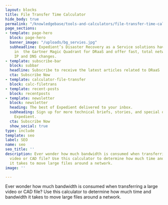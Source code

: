 ```yaml
---
layout: blocks
title: File Transfer Time Calculator
hide_body: true
permalink: "/knowledgebase/tools-and-calculators/file-transfer-time-calculator/"
page_sections:
- template: page-hero
  block: page-hero
  banner_image: "/uploads/bg_servies.jpg"
  subheadline: Expedient’s Disaster Recovery as a Service solutions have been recognized
    in  the Gartner Magic Quadrant for DRaaS and offer fast, total network failover  without
    IP and DNS changes.
- template: subscribe-bar
  block: subbar
  headline: Subscribe to receive the latest articles related to DRaaS
  cta: Subscribe Now
- template: calculator-file-transfer
  block: calc-filetrans
- template: recent-posts
  block: recentposts
- template: newsletter
  block: newsletter
  heading: The best of Expedient delivered to your inbox.
  subheading: Sign up for more technical briefs, stories, and special offers from
    Expedient.
  cta: Subscribe Now
  show_social: true
type: include
template: seo
label: SEO
name: seo
seo_title: ''
description: Ever wonder how much bandwidth is consumed when transferring a large
  video or CAD file? Use this calculator to determine how much time and bandwidth
  it takes to move large files around a network.
image: ''

---
```


Ever wonder how much bandwidth is consumed when transferring a large video or CAD file? Use this calculator to determine how much time and bandwidth it takes to move large files around a network.